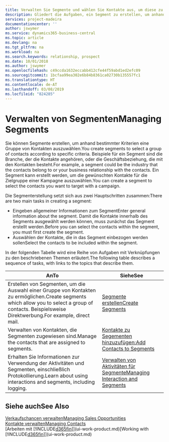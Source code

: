 ```yaml
---
title: Verwalten Sie Segmente und wählen Sie Kontakte aus, um diese zu berücksichtigen| Microsoft Docs
description: Gliedert die Aufgaben, ein Segment zu erstellen, um anhand bestimmter Kriterien eine Gruppe von Kontakten auszuwählen, zum Beispiel Kontakte in einer Branche, die Sie anvisieren möchten.
services: project-madeira
documentationcenter: ''
author: jswymer
ms.service: dynamics365-business-central
ms.topic: article
ms.devlang: na
ms.tgt_pltfrm: na
ms.workload: na
ms.search.keywords: relationship, prospect
ms.date: 10/01/2018
ms.author: jswymer
ms.openlocfilehash: c49ccda1632eccabb412cfe44f59abd1ed2efc09
ms.sourcegitcommit: 1bcfaa99ea302e6b84b8361ca02730b135557fc1
ms.translationtype: HT
ms.contentlocale: de-AT
ms.lasthandoff: 03/08/2019
ms.locfileid: "824285"
---
```

# <a name="managing-segments"></a><span data-ttu-id="95d85-103">Verwalten von Segmenten</span><span class="sxs-lookup"><span data-stu-id="95d85-103">Managing Segments</span></span>
<span data-ttu-id="95d85-104">Sie können Segmente erstellen, um anhand bestimmter Kriterien eine Gruppe von Kontakten auszuwählen.</span><span class="sxs-lookup"><span data-stu-id="95d85-104">You create segments to select a group of contacts according to specific criteria.</span></span> <span data-ttu-id="95d85-105">Beispiele für ein Segment sind die Branche, der die Kontakte angehören, oder die Geschäftsbeziehung, die mit den Kontakten besteht.</span><span class="sxs-lookup"><span data-stu-id="95d85-105">For example, a segment could be the industry that the contacts belong to or your business relationship with the contacts.</span></span> <span data-ttu-id="95d85-106">Ein Segment kann erstellt werden, um die gewünschten Kontakte für die Zielgruppe einer Kampagne auszuwählen.</span><span class="sxs-lookup"><span data-stu-id="95d85-106">You can create a segment to select the contacts you want to target with a campaign.</span></span>

<span data-ttu-id="95d85-107">Die Segmenterstellung setzt sich aus zwei Hauptschritten zusammen:</span><span class="sxs-lookup"><span data-stu-id="95d85-107">There are two main tasks in creating a segment:</span></span>

* <span data-ttu-id="95d85-108">Eingeben allgemeiner Informationen zum Segment</span><span class="sxs-lookup"><span data-stu-id="95d85-108">Enter general information about the segment.</span></span> <span data-ttu-id="95d85-109">Damit die Kontakte innerhalb des Segments ausgewählt werden können, muss zunächst das Segment erstellt werden.</span><span class="sxs-lookup"><span data-stu-id="95d85-109">Before you can select the contacts within the segment, you must first create the segment.</span></span>
* <span data-ttu-id="95d85-110">Auswählen der Kontakte, die in das Segment einbezogen werden sollen</span><span class="sxs-lookup"><span data-stu-id="95d85-110">Select the contacts to be included within the segment.</span></span>

<span data-ttu-id="95d85-111">In der folgenden Tabelle wird eine Reihe von Aufgaben mit Verknüpfungen zu den beschriebenen Themen erläutert.</span><span class="sxs-lookup"><span data-stu-id="95d85-111">The following table describes a sequence of tasks, with links to the topics that describe them.</span></span> 

| <span data-ttu-id="95d85-112">An</span><span class="sxs-lookup"><span data-stu-id="95d85-112">To</span></span> | <span data-ttu-id="95d85-113">Siehe</span><span class="sxs-lookup"><span data-stu-id="95d85-113">See</span></span> |
| --- | --- |
| <span data-ttu-id="95d85-114">Erstellen von Segmenten, um die Auswahl einer Gruppe von Kontakten zu ermöglichen.</span><span class="sxs-lookup"><span data-stu-id="95d85-114">Create segments which allow you to select a group of contacts.</span></span> <span data-ttu-id="95d85-115">Beispielsweise Direktwerbung.</span><span class="sxs-lookup"><span data-stu-id="95d85-115">For example, direct mail.</span></span> |[<span data-ttu-id="95d85-116">Segmente erstellen</span><span class="sxs-lookup"><span data-stu-id="95d85-116">Create Segments</span></span>](marketing-how-create-segment.md) |
| <span data-ttu-id="95d85-117">Verwalten von Kontakten, die Segmenten zugewiesen sind.</span><span class="sxs-lookup"><span data-stu-id="95d85-117">Manage the contacts that are assigned to segments.</span></span> |[<span data-ttu-id="95d85-118">Kontakte zu Segementen hinzuzufügen:</span><span class="sxs-lookup"><span data-stu-id="95d85-118">Add Contacts to Segments</span></span>](marketing-add-contact-segment.md) |
| <span data-ttu-id="95d85-119">Erhalten Sie Informationen zur Verwendung der Aktivitäten und Segmenten, einschließlich Protokollierung.</span><span class="sxs-lookup"><span data-stu-id="95d85-119">Learn about using interactions and segments, including logging.</span></span> |[<span data-ttu-id="95d85-120">Verwalten von Aktivitäten für Segmente</span><span class="sxs-lookup"><span data-stu-id="95d85-120">Managing Interaction and Segments</span></span>](marketing-interaction-segments.md) |

## <a name="see-also"></a><span data-ttu-id="95d85-121">Siehe auch</span><span class="sxs-lookup"><span data-stu-id="95d85-121">See Also</span></span>
[<span data-ttu-id="95d85-122">Verkaufschancen verwalten</span><span class="sxs-lookup"><span data-stu-id="95d85-122">Managing Sales Opportunities</span></span>](marketing-manage-sales-opportunities.md)  
[<span data-ttu-id="95d85-123">Kontakte verwalten</span><span class="sxs-lookup"><span data-stu-id="95d85-123">Managing Contacts</span></span>](marketing-contacts.md)  
<span data-ttu-id="95d85-124">[Arbeiten mit [!INCLUDE[d365fin](includes/d365fin_md.md)]](ui-work-product.md)</span><span class="sxs-lookup"><span data-stu-id="95d85-124">[Working with [!INCLUDE[d365fin](includes/d365fin_md.md)]](ui-work-product.md)</span></span>
